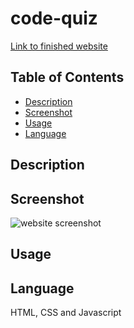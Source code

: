 # code-quiz

[Link to finished website]()

## Table of Contents
- [Description](#Description)
- [Screenshot](#Screenshot)
- [Usage](#Usage)
- [Language](#language)


## Description


## Screenshot
![website screenshot]()

## Usage


## Language
HTML, CSS and Javascript
